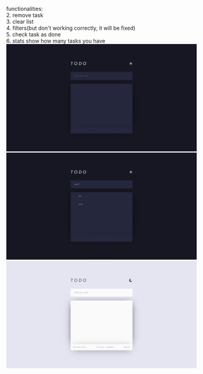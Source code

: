 functionalities: <br />
2. remove task <br />
3. clear list <br />
4. filters(but don't working correctly, it will be fixed) <br />
5. check task as done <br />
6. stats show how many tasks you have <br />
![ToDoApp in react ](/src/assets/screnshots/todoapp.png)
![1.	add task](/src/assets/screnshots/todoappAddTask.png) 
![7.change theme(to light or dark)](/src/assets/screnshots/todoappLight.png)
